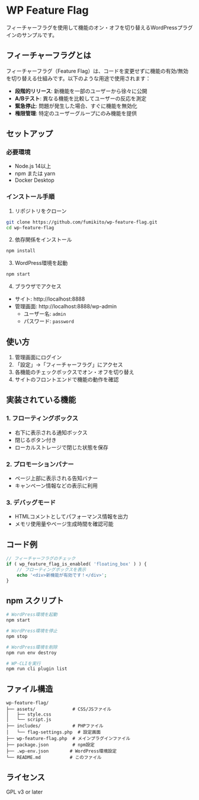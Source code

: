 # WP Feature Flag

フィーチャーフラグを使用して機能のオン・オフを切り替えるWordPressプラグインのサンプルです。

## フィーチャーフラグとは

フィーチャーフラグ（Feature Flag）は、コードを変更せずに機能の有効/無効を切り替える仕組みです。以下のような用途で使用されます：

- **段階的リリース**: 新機能を一部のユーザーから徐々に公開
- **A/Bテスト**: 異なる機能を比較してユーザーの反応を測定
- **緊急停止**: 問題が発生した場合、すぐに機能を無効化
- **権限管理**: 特定のユーザーグループにのみ機能を提供

## セットアップ

### 必要環境

- Node.js 14以上
- npm または yarn
- Docker Desktop

### インストール手順

1. リポジトリをクローン
```bash
git clone https://github.com/fumikito/wp-feature-flag.git
cd wp-feature-flag
```

2. 依存関係をインストール
```bash
npm install
```

3. WordPress環境を起動
```bash
npm start
```

4. ブラウザでアクセス
- サイト: http://localhost:8888
- 管理画面: http://localhost:8888/wp-admin
  - ユーザー名: `admin`
  - パスワード: `password`

## 使い方

1. 管理画面にログイン
2. 「設定」→「フィーチャーフラグ」にアクセス
3. 各機能のチェックボックスでオン・オフを切り替え
4. サイトのフロントエンドで機能の動作を確認

## 実装されている機能

### 1. フローティングボックス
- 右下に表示される通知ボックス
- 閉じるボタン付き
- ローカルストレージで閉じた状態を保存

### 2. プロモーションバナー
- ページ上部に表示される告知バナー
- キャンペーン情報などの表示に利用

### 3. デバッグモード
- HTMLコメントとしてパフォーマンス情報を出力
- メモリ使用量やページ生成時間を確認可能

## コード例

```php
// フィーチャーフラグのチェック
if ( wp_feature_flag_is_enabled( 'floating_box' ) ) {
    // フローティングボックスを表示
    echo '<div>新機能が有効です！</div>';
}
```

## npm スクリプト

```bash
# WordPress環境を起動
npm start

# WordPress環境を停止
npm stop

# WordPress環境を削除
npm run env destroy

# WP-CLIを実行
npm run cli plugin list
```

## ファイル構造

```
wp-feature-flag/
├── assets/              # CSS/JSファイル
│   ├── style.css
│   └── script.js
├── includes/            # PHPファイル
│   └── flag-settings.php  # 設定画面
├── wp-feature-flag.php  # メインプラグインファイル
├── package.json         # npm設定
├── .wp-env.json        # WordPress環境設定
└── README.md           # このファイル
```

## ライセンス

GPL v3 or later
